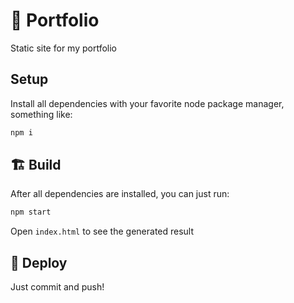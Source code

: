 # 🎨 Portfolio

Static site for my portfolio

## Setup

Install all dependencies with your favorite node package manager, something like:

```bash
npm i
```

## 🏗️ Build

After all dependencies are installed, you can just run:

```bash
npm start
```

Open `index.html` to see the generated result

## 🚀 Deploy

Just commit and push!
